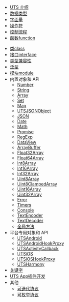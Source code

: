 * [UTS 介绍](README.md)
* [数据类型](data-type.md)
* [字面量](literal.md)
* [操作符](operator.md)
* [控制流程](control.md)
* [函数function](function.md)
<!-- * [类型别名type](type-aliases.md) -->
<!-- * [对象类型object](object.md) -->
* [类class](class.md)
* [接口interface](interface.md)
* [类型兼容性](type-compatibility.md)
* [泛型](generics.md)
* [模块module](module.md)
* 内置对象和 API
  * [Number](buildin-object-api/number.md)
  * [String](buildin-object-api/string.md)
  * [Array](buildin-object-api/array.md)
  * [Set](buildin-object-api/set.md)
  * [Map](buildin-object-api/map.md)
  * [UTSJSONObject](buildin-object-api/utsjsonobject.md)
  * [JSON](buildin-object-api/json.md)
  * [Date](buildin-object-api/date.md)
  * [Math](buildin-object-api/math.md)
  * [Promise](buildin-object-api/promise.md)
  * [RegExp](buildin-object-api/regexp.md)
  * [DataView](buildin-object-api/dataview.md)
  * [ArrayBuffer](buildin-object-api/arraybuffer.md)
  * [Float32Array](buildin-object-api/float32array.md)
  * [Float64Array](buildin-object-api/float64array.md)
  * [Int8Array](buildin-object-api/int8array.md)
  * [Int16Array](buildin-object-api/int16array.md)
  * [Int32Array](buildin-object-api/int32array.md)
  * [Uint8Array](buildin-object-api/uint8array.md)
  * [Uint8ClampedArray](buildin-object-api/uint8clampedarray.md)
  * [Uint16Array](buildin-object-api/uint16array.md)
  * [Uint32Array](buildin-object-api/uint32array.md)
  * [Error](buildin-object-api/error.md)
  * [Timers](buildin-object-api/timers.md)
  * [Console](buildin-object-api/console.md)
  * [TextEncoder](buildin-object-api/textencoder.md)
  * [TextDecoder](buildin-object-api/textdecoder.md)
  * [全局方法](buildin-object-api/global.md)
* 平台专用对象和 API
  * [UTSAndroid](utsandroid.md)
  * [UTSAndroidHookProxy](utsandroidhookproxy.md)
  * [UTSActivityCallback](utsactivitycallback.md)
  * [UTSiOS](utsios.md)
  * [UTSiOSHookProxy](utsioshookproxy.md)
  * [UTSHarmony](utsharmony.md)
* [关键字](keywords.md)
* [UTS App插件开发](../plugin/uts-plugin.md)
* 其他
  * [可迭代协议](iterable.md)
  * [可枚举协议](enumerability.md)
<!-- * [学习资料](learning.md) -->
